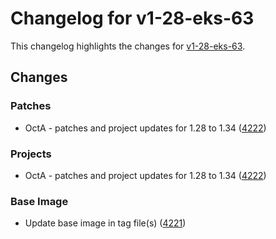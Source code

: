 # Changelog for v1-28-eks-63

This changelog highlights the changes for [v1-28-eks-63](https://github.com/aws/eks-distro/tree/v1-28-eks-63).

## Changes

### Patches
* OctA - patches and project updates for 1.28 to 1.34 ([4222](https://github.com/aws/eks-distro/pull/4222))

### Projects
* OctA - patches and project updates for 1.28 to 1.34 ([4222](https://github.com/aws/eks-distro/pull/4222))

### Base Image
* Update base image in tag file(s) ([4221](https://github.com/aws/eks-distro/pull/4221))

